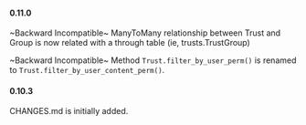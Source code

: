 #### 0.11.0

~Backward Incompatible~ ManyToMany relationship between Trust and Group is now related with a through table (ie, trusts.TrustGroup)

~Backward Incompatible~ Method `Trust.filter_by_user_perm()` is renamed to `Trust.filter_by_user_content_perm()`.

#### 0.10.3

CHANGES.md is initially added.
